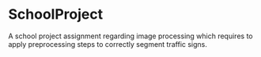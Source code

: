 # SchoolProject
A school project assignment regarding image processing which requires to apply preprocessing steps to correctly segment traffic signs.
